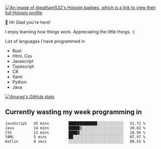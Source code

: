 [![An image of @eatham532's Holopin badges, which is a link to view their full Holopin profile](https://holopin.me/eatham532)](https://holopin.io/@eatham532)


👋 Hi! Glad you're here!

I enjoy learning how things work. Appreciating the little things. :)


List of languages I have programmed in
- Rust
- Html, Css
- Javascript
- Typescript
- C#
- Xaml
- Python
- Java

[![Anurag's GitHub stats](https://github-readme-stats.vercel.app/api?username=Eatham532&theme=dark)](https://github.com/anuraghazra/github-readme-stats)


## Currently wasting my week programming in
<!--START_SECTION:waka-->

```txt
JavaScript   35 mins         █████████████░░░░░░░░░░░░   51.72 %
Java         14 mins         █████▒░░░░░░░░░░░░░░░░░░░   20.82 %
CSS          12 mins         ████▓░░░░░░░░░░░░░░░░░░░░   18.94 %
YAML         5 mins          ██░░░░░░░░░░░░░░░░░░░░░░░   07.97 %
Kotlin       0 secs          ░░░░░░░░░░░░░░░░░░░░░░░░░   00.55 %
```

<!--END_SECTION:waka-->
